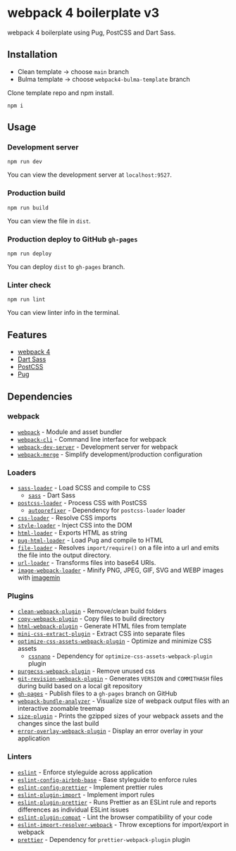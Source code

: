 # webpack 4 boilerplate v3

webpack 4 boilerplate using Pug, PostCSS and Dart Sass.

## Installation

- Clean template -> choose `main` branch
- Bulma template -> choose `webpack4-bulma-template` branch

Clone template repo and npm install.

```shell
npm i
```

## Usage

### Development server

```shell
npm run dev
```

You can view the development server at `localhost:9527`.

### Production build

```shell
npm run build
```

You can view the file in `dist`.

### Production deploy to GitHub `gh-pages`

```shell
npm run deploy
```

You can deploy `dist` to `gh-pages` branch.

### Linter check

```shell
npm run lint
```

You can view linter info in the terminal.

## Features

- [webpack 4](https://v4.webpack.js.org/)
- [Dart Sass](https://sass-lang.com/dart-sass)
- [PostCSS](https://postcss.org/)
- [Pug](https://pugjs.org/api/getting-started.html)

## Dependencies

### webpack

- [`webpack`](https://v4.webpack.js.org/) - Module and asset bundler
- [`webpack-cli`](https://github.com/webpack/webpack-cli) - Command line interface for webpack
- [`webpack-dev-server`](https://github.com/webpack/webpack-dev-server) - Development server for webpack
- [`webpack-merge`](https://github.com/survivejs/webpack-merge) - Simplify development/production configuration

### Loaders

- [`sass-loader`](https://webpack.js.org/loaders/sass-loader/) - Load SCSS and compile to CSS
  - [`sass`](https://github.com/sass/dart-sass) - Dart Sass
- [`postcss-loader`](https://webpack.js.org/loaders/postcss-loader/) - Process CSS with PostCSS
  - [`autoprefixer`](https://github.com/postcss/autoprefixer) - Dependency for `postcss-loader` loader
- [`css-loader`](https://webpack.js.org/loaders/css-loader/) - Resolve CSS imports
- [`style-loader`](https://webpack.js.org/loaders/style-loader/) - Inject CSS into the DOM
- [`html-loader`](https://v4.webpack.js.org/loaders/html-loader/) - Exports HTML as string
- [`pug-html-loader`](https://github.com/willyelm/pug-html-loader) - Load Pug and compile to HTML
- [`file-loader`](https://v4.webpack.js.org/loaders/file-loader/) - Resolves `import/require()` on a file into a url and emits the file into the output directory.
- [`url-loader`](https://v4.webpack.js.org/loaders/url-loader/) - Transforms files into base64 URIs.
- [`image-webpack-loader`](https://github.com/tcoopman/image-webpack-loader) - Minify PNG, JPEG, GIF, SVG and WEBP images with [imagemin](https://github.com/kevva/imagemin)

### Plugins

- [`clean-webpack-plugin`](https://github.com/johnagan/clean-webpack-plugin) - Remove/clean build folders
- [`copy-webpack-plugin`](https://github.com/webpack-contrib/copy-webpack-plugin) - Copy files to build directory
- [`html-webpack-plugin`](https://github.com/jantimon/html-webpack-plugin) - Generate HTML files from template
- [`mini-css-extract-plugin`](https://github.com/webpack-contrib/mini-css-extract-plugin) - Extract CSS into separate files
- [`optimize-css-assets-webpack-plugin`](https://github.com/NMFR/optimize-css-assets-webpack-plugin) - Optimize and minimize CSS assets
  - [`cssnano`](https://github.com/cssnano/cssnano) - Dependency for `optimize-css-assets-webpack-plugin` plugin
- [`purgecss-webpack-plugin`](https://github.com/FullHuman/purgecss) - Remove unused css
- [`git-revision-webpack-plugin`](https://github.com/pirelenito/git-revision-webpack-plugin) - Generates `VERSION` and `COMMITHASH` files during build based on a local git repository
- [`gh-pages`](https://github.com/tschaub/gh-pages) - Publish files to a `gh-pages` branch on GitHub
- [`webpack-bundle-analyzer`](https://github.com/webpack-contrib/webpack-bundle-analyzer) - Visualize size of webpack output files with an interactive zoomable treemap
- [`size-plugin`](https://github.com/googlechromelabs/size-plugin) - Prints the gzipped sizes of your webpack assets and the changes since the last build
- [`error-overlay-webpack-plugin`](https://github.com/gregberge/error-overlay-webpack-plugin) - Display an error overlay in your application

### Linters

- [`eslint`](https://github.com/eslint/eslint) - Enforce styleguide across application
- [`eslint-config-airbnb-base`](https://github.com/airbnb/javascript/tree/master/packages/eslint-config-airbnb-base) - Base styleguide to enforce rules
- [`eslint-config-prettier`](https://github.com/prettier/eslint-config-prettier) - Implement prettier rules
- [`eslint-plugin-import`](https://github.com/benmosher/eslint-plugin-import) - Implement import rules
- [`eslint-plugin-prettier`](https://github.com/prettier/eslint-plugin-prettier) - Runs Prettier as an ESLint rule and reports differences as individual ESLint issues
- [`eslint-plugin-compat`](https://github.com/amilajack/eslint-plugin-compat) - Lint the browser compatibility of your code
- [`eslint-import-resolver-webpack`](https://github.com/benmosher/eslint-plugin-import/tree/master/resolvers/webpack) - Throw exceptions for import/export in webpack
- [`prettier`](https://github.com/prettier/prettier) - Dependency for `prettier-webpack-plugin` plugin
